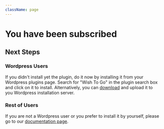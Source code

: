 ```yaml
---
className: page
---
```


# You have been subscribed

## Next Steps

<Columns>

<div>

### Wordpress Users

If you didn't install yet the plugin, do it now by installing it from your Wordpress plugins page. Search for "Wish To Go" in the plugin search box and click on it to install. Alternatively, you can [download](https://wordpress.org/plugins/wish-to-go/) and upload it to you Wordpress installation server.

</div>

<div>

### Rest of Users

If you are not a Wordpress user or you prefer to install it by yourself, please go to our [documentation page](/plugin-documentation/).

</div>

</Columns>